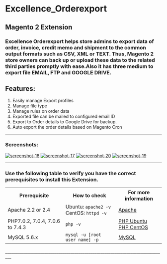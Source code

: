 # Excellence_Orderexport
## Magento 2 Extension
### Excellence Orderexport  helps store admins to export data of order, invoice, credit memo and shipment to the common output formats such as CSV, XML or TEXT. Thus, Magento 2 store owners can back up or upload these data to the related third parties promptly with ease.Also it has three medium to export file EMAIL, FTP and GOOGLE DRIVE.
## Features:
1. Easily manage Export profiles
2. Manage file type
3. Manage rules on order data
4. Exported file can be mailed to configured email ID
5. Export to Order details to Google Drive for backup.
6. Auto export the order details based on Magento Cron
******************************************************************************************************
### Screenshots:
<a href="https://ibb.co/ZfPMgPM"><img src="https://i.ibb.co/GdL5ML5/screenshot-18.png" alt="screenshot-18" border="0"></a>
<a href="https://ibb.co/mvmKy5L"><img src="https://i.ibb.co/CJqy9Kk/screenshot-17.png" alt="screenshot-17" border="0"></a>
<a href="https://ibb.co/hyGD03T"><img src="https://i.ibb.co/56QBZbJ/screenshot-20.png" alt="screenshot-20" border="0"></a>
<a href="https://ibb.co/WksHk5R"><img src="https://i.ibb.co/k4MG4BP/screenshot-19.png" alt="screenshot-19" border="0"></a>
___________________________________________________________________________________________________
### Use the following table to verify you have the correct prerequisites to install this Extension.
<table>
	<tbody>
		<tr>
			<th>Prerequisite</th>
			<th>How to check</th>
			<th>For more information</th>
		</tr>
	<tr>
		<td>Apache 2.2 or 2.4</td>
		<td>Ubuntu: <code>apache2 -v</code><br>
		CentOS: <code>httpd -v</code></td>
		<td><a href="https://devdocs.magento.com/guides/v2.2/install-gde/prereq/apache.html">Apache</a></td>
	</tr>
	<tr>
		<td>PHP7.0.2, 7.0.4, 7.0.6 to 7.4.3</td>
		<td><code>php -v</code></td>
		<td><a href="http://devdocs.magento.com/guides/v2.2/install-gde/prereq/php-ubuntu.html">PHP Ubuntu</a><br><a href="http://devdocs.magento.com/guides/v2.2/install-gde/prereq/php-centos.html">PHP CentOS</a></td>
	</tr>
	<tr><td>MySQL 5.6.x</td>
	<td><code>mysql -u [root user name] -p</code></td>
	<td><a href="http://devdocs.magento.com/guides/v2.2/install-gde/prereq/mysql.html">MySQL</a></td>
	</tr>
</tbody>
</table>
_________________________________________________________________________________
